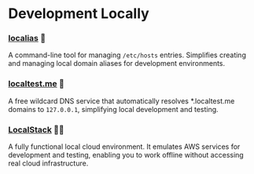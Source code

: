 # Development Locally

### [localias](https://github.com/peterldowns/localias) :star2:  
A command-line tool for managing `/etc/hosts` entries. Simplifies creating and managing local domain aliases for development environments.

### [localtest.me](https://readme.localtest.me/) :star2:  
A free wildcard DNS service that automatically resolves *.localtest.me domains to `127.0.0.1`, simplifying local development and testing.

### [LocalStack](https://github.com/localstack/localstack) :star2::star2:  
A fully functional local cloud environment. It emulates AWS services for development and testing, enabling you to work offline without accessing real cloud infrastructure.